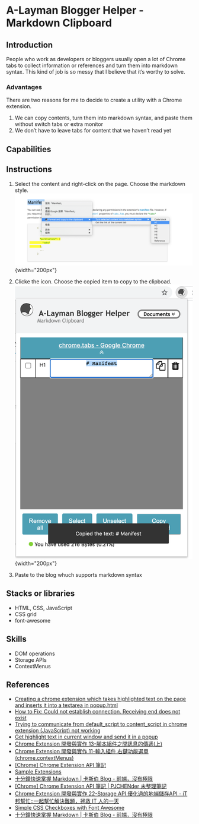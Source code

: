 # A-Layman Blogger Helper - Markdown Clipboard

## Introduction
People who work as developers or bloggers usually open a lot of Chrome tabs to collect information or references and turn them into markdown syntax. This kind of job is so messy that I believe that it’s worthy to solve.

### Advantages
There are two reasons for me to decide to create a utility with a Chrome extension.
1. We can copy contents, turn them into markdown syntax, and paste them without switch tabs or extra monitor
2. We don’t have to leave tabs for content that we haven’t read yet

## Capabilities

## Instructions
1. Select the content and right-click on the page. Choose the markdown style.
![rlick ght-click menu](https://github.com/JenHsuan/writer-help-extention/blob/master/instructions/rightClickMenu.png?raw=true){width="200px"}

2. Clicke the icon. Choose the copied item to copy to the clipboad.
![popup](https://github.com/JenHsuan/writer-help-extention/blob/master/instructions/popup.png?raw=true){width="200px"}

3. Paste to the blog whuch supports markdown syntax

## Stacks or libraries
* HTML, CSS, JavaScript
* CSS grid
* font-awesome

## Skills
* DOM operations 
* Storage APIs
* ContextMenus


## References
* [Creating a chrome extension which takes highlighted text on the page and inserts it into a textarea in popup.html](https://stackoverflow.com/questions/14349263/creating-a-chrome-extension-which-takes-highlighted-text-on-the-page-and-inserts#answer-14351458)
* [How to Fix: Could not establish connection. Receiving end does not exist](https://www.bennettnotes.com/post/fix-receiving-end-does-not-exist/)
* [Trying to communicate from default_script to content_script in chrome extension (JavaScript) not working](https://stackoverflow.com/questions/25588188/trying-to-communicate-from-default-script-to-content-script-in-chrome-extension)
* [Get highlight text in current window and send it in a popup](https://en.it1352.com/article/06fe34d56b21448290bb8fc0c030c0a7.html)
* [Chrome Extension 開發與實作 13-腳本組件之間訊息的傳遞(上)](https://ithelp.ithome.com.tw/articles/10187744)
* [Chrome Extension 開發與實作 11-輸入組件 右鍵功能選單(chrome.contextMenus)](https://ithelp.ithome.com.tw/articles/10187476)
* [[Chrome] Chrome Extension API 筆記](https://pjchender.github.io/2019/05/08/chrome-chrome-extension-api-%E7%AD%86%E8%A8%98/)
* [Sample Extensions](https://developer.chrome.com/extensions/samples#search:contextmenus)
* [十分鐘快速掌握 Markdown | 卡斯伯 Blog - 前端，沒有極限](https://wcc723.github.io/development/2019/11/23/ten-mins-learn-markdown/)
* [[Chrome] Chrome Extension API 筆記 | PJCHENder 未整理筆記](https://pjchender.github.io/2019/05/08/chrome-chrome-extension-api-%E7%AD%86%E8%A8%98/)
* [Chrome Extension 開發與實作 22-Storage API 優化過的地端儲存API - iT 邦幫忙::一起幫忙解決難題，拯救 IT 人的一天](https://ithelp.ithome.com.tw/articles/10188481)
* [Simple CSS Checkboxes with Font Awesome](https://codepen.io/jamesbarnett/pen/yILjk)
* [十分鐘快速掌握 Markdown | 卡斯伯 Blog - 前端，沒有極限](https://wcc723.github.io/development/2019/11/23/ten-mins-learn-markdown/)
